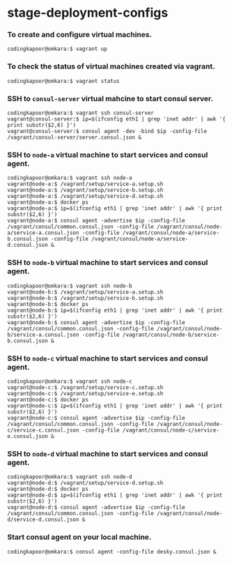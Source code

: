 # stage-deployment-configs

### To create and configure virtual machines.
```
codingkapoor@omkara:$ vagrant up
```

### To check the status of virtual machines created via vagrant.
```
codingkapoor@omkara:$ vagrant status
```

### SSH to `consul-server` virtual mahcine to start consul server.
```
codingkapoor@omkara:$ vagrant ssh consul-server
vagrant@consul-server:$ ip=$(ifconfig eth1 | grep 'inet addr' | awk '{ print substr($2,6) }')
vagrant@consul-server:$ consul agent -dev -bind $ip -config-file /vagrant/consul-server/server.consul.json &
```

### SSH to `node-a` virtual machine to start services and consul agent.
```
codingkapoor@omkara:$ vagrant ssh node-a
vagrant@node-a:$ /vagrant/setup/service-a.setup.sh 
vagrant@node-a:$ /vagrant/setup/service-b.setup.sh 
vagrant@node-a:$ /vagrant/setup/service-d.setup.sh 
vagrant@node-a:$ docker ps
vagrant@node-a:$ ip=$(ifconfig eth1 | grep 'inet addr' | awk '{ print substr($2,6) }')
vagrant@node-a:$ consul agent -advertise $ip -config-file /vagrant/consul/common.consul.json -config-file /vagrant/consul/node-a/service-a.consul.json -config-file /vagrant/consul/node-a/service-b.consul.json -config-file /vagrant/consul/node-a/service-d.consul.json &
```

### SSH to `node-b` virtual machine to start services and consul agent.
```
codingkapoor@omkara:$ vagrant ssh node-b
vagrant@node-b:$ /vagrant/setup/service-a.setup.sh 
vagrant@node-b:$ /vagrant/setup/service-b.setup.sh 
vagrant@node-b:$ docker ps
vagrant@node-b:$ ip=$(ifconfig eth1 | grep 'inet addr' | awk '{ print substr($2,6) }')
vagrant@node-b:$ consul agent -advertise $ip -config-file /vagrant/consul/common.consul.json -config-file /vagrant/consul/node-b/service-a.consul.json -config-file /vagrant/consul/node-b/service-b.consul.json &
```

### SSH to `node-c` virtual machine to start services and consul agent.
```
codingkapoor@omkara:$ vagrant ssh node-c
vagrant@node-c:$ /vagrant/setup/service-c.setup.sh 
vagrant@node-c:$ /vagrant/setup/service-e.setup.sh 
vagrant@node-c:$ docker ps
vagrant@node-c:$ ip=$(ifconfig eth1 | grep 'inet addr' | awk '{ print substr($2,6) }')
vagrant@node-c:$ consul agent -advertise $ip -config-file /vagrant/consul/common.consul.json -config-file /vagrant/consul/node-c/service-c.consul.json -config-file /vagrant/consul/node-c/service-e.consul.json &
```

### SSH to `node-d` virtual machine to start services and consul agent.
```
codingkapoor@omkara:$ vagrant ssh node-d
vagrant@node-d:$ /vagrant/setup/service-d.setup.sh 
vagrant@node-d:$ docker ps
vagrant@node-d:$ ip=$(ifconfig eth1 | grep 'inet addr' | awk '{ print substr($2,6) }')
vagrant@node-d:$ consul agent -advertise $ip -config-file /vagrant/consul/common.consul.json -config-file /vagrant/consul/node-d/service-d.consul.json &
```

### Start consul agent on your local machine.
```
codingkapoor@omkara:$ consul agent -config-file desky.consul.json &
```
